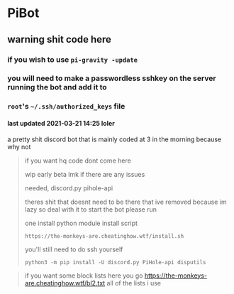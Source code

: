 # PiBot
## warning shit code here
### if you wish to use `pi-gravity -update` 
### you will need to make a passwordless sshkey on the server running the bot and add it to 
### `root`'s `~/.ssh/authorized_keys` file
#### last updated 2021-03-21 14:25 loler
a pretty shit discord bot that is mainly coded at 3 in the morning because why not
> if you want hq code dont come here
> 
> wip early beta lmk if there are any issues
> 
> needed, discord.py pihole-api
> 
> theres shit that doesnt need to be there that ive removed because im lazy so deal with it
> to start the bot please run
> 
> one install python module install script 
> 
> `https://the-monkeys-are.cheatinghow.wtf/install.sh`
> 
> you'll still need to do ssh yourself
> 
> `python3 -m pip install -U discord.py PiHole-api disputils`

> if you want some block lists here you go https://the-monkeys-are.cheatinghow.wtf/bl2.txt all of the lists i use
